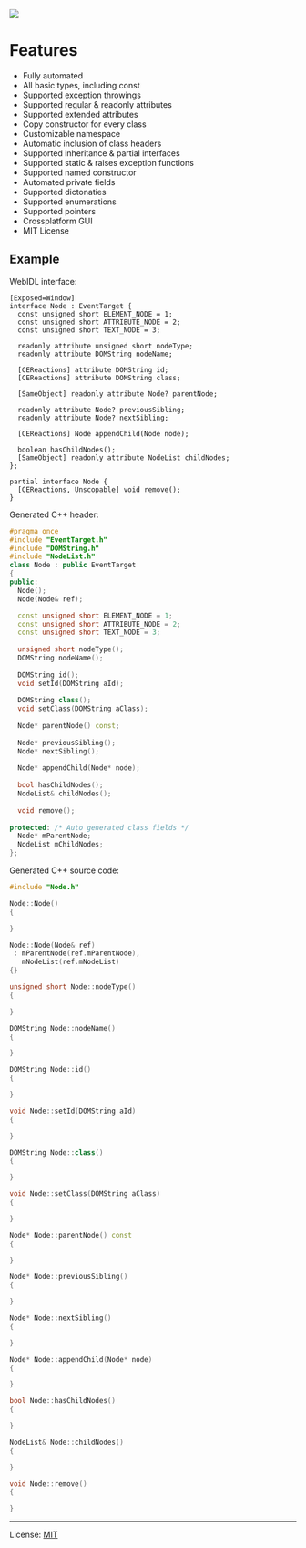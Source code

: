 ![](https://habrastorage.org/webt/b-/cy/79/b-cy79ic-ge1qh4apd2zhuwxjr4.png)
# Features
- Fully automated
- All basic types, including const
- Supported exception throwings
- Supported regular & readonly attributes
- Supported extended attributes
- Copy constructor for every class
- Customizable namespace
- Automatic inclusion of class headers
- Supported inheritance & partial interfaces
- Supported static & raises exception functions
- Supported named constructor
- Automated private fields
- Supported dictonaties
- Supported enumerations
- Supported pointers
- Crossplatform GUI
- MIT License
## Example
WebIDL interface:
```webidl
[Exposed=Window]
interface Node : EventTarget {
  const unsigned short ELEMENT_NODE = 1;
  const unsigned short ATTRIBUTE_NODE = 2;
  const unsigned short TEXT_NODE = 3;
  
  readonly attribute unsigned short nodeType;
  readonly attribute DOMString nodeName;
  
  [CEReactions] attribute DOMString id;
  [CEReactions] attribute DOMString class;
  
  [SameObject] readonly attribute Node? parentNode;
  
  readonly attribute Node? previousSibling;
  readonly attribute Node? nextSibling;
  
  [CEReactions] Node appendChild(Node node);
  
  boolean hasChildNodes();
  [SameObject] readonly attribute NodeList childNodes;
};

partial interface Node {
  [CEReactions, Unscopable] void remove();
}
```
Generated C++ header:
```c++
#pragma once
#include "EventTarget.h"
#include "DOMString.h"
#include "NodeList.h"
class Node : public EventTarget
{
public:
  Node();
  Node(Node& ref);

  const unsigned short ELEMENT_NODE = 1;
  const unsigned short ATTRIBUTE_NODE = 2;
  const unsigned short TEXT_NODE = 3;
  
  unsigned short nodeType();
  DOMString nodeName();
  
  DOMString id();
  void setId(DOMString aId);
  
  DOMString class();
  void setClass(DOMString aClass);
  
  Node* parentNode() const;
  
  Node* previousSibling();
  Node* nextSibling();
  
  Node* appendChild(Node* node);
  
  bool hasChildNodes();
  NodeList& childNodes();
  
  void remove();
  
protected: /* Auto generated class fields */
  Node* mParentNode;
  NodeList mChildNodes;
};
```
Generated C++ source code:
```c++
#include "Node.h"

Node::Node()
{

}

Node::Node(Node& ref)
 : mParentNode(ref.mParentNode),
   mNodeList(ref.mNodeList)
{}

unsigned short Node::nodeType()
{

}

DOMString Node::nodeName()
{

}

DOMString Node::id()
{

}

void Node::setId(DOMString aId)
{

}

DOMString Node::class()
{

}

void Node::setClass(DOMString aClass)
{

}

Node* Node::parentNode() const
{

}

Node* Node::previousSibling()
{

}

Node* Node::nextSibling()
{

}

Node* Node::appendChild(Node* node)
{

}

bool Node::hasChildNodes()
{

}

NodeList& Node::childNodes()
{

}

void Node::remove()
{

}
```
***
License: [MIT](https://github.com/FlightBlaze/NewtooWebInterfaceMapper/blob/master/LICENSE)
